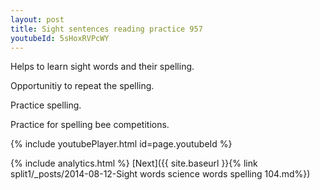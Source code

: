 ```yaml
---
layout: post
title: Sight sentences reading practice 957
youtubeId: 5sHoxRVPcWY
---
```

 
 
Helps to learn sight words and their spelling.

Opportunitiy to repeat the spelling. 

Practice spelling. 
 
Practice for spelling bee competitions. 
 
{% include youtubePlayer.html id=page.youtubeId %}
 
 
{% include analytics.html %} 
[Next]({{ site.baseurl }}{% link  split1/_posts/2014-08-12-Sight words science words spelling 104.md%})
 
